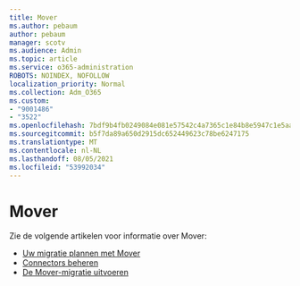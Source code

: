 ```yaml
---
title: Mover
ms.author: pebaum
author: pebaum
manager: scotv
ms.audience: Admin
ms.topic: article
ms.service: o365-administration
ROBOTS: NOINDEX, NOFOLLOW
localization_priority: Normal
ms.collection: Adm_O365
ms.custom:
- "9001486"
- "3522"
ms.openlocfilehash: 7bdf9b4fb0249084e081e57542c4a7365c1e84b8e5947c1e5aa90c3118f3930f
ms.sourcegitcommit: b5f7da89a650d2915dc652449623c78be6247175
ms.translationtype: MT
ms.contentlocale: nl-NL
ms.lasthandoff: 08/05/2021
ms.locfileid: "53992034"
---
```

# <a name="mover"></a>Mover

Zie de volgende artikelen voor informatie over Mover:

- [Uw migratie plannen met Mover](https://docs.microsoft.com/sharepointmigration/mover-plan-migration)
- [Connectors beheren](https://docs.microsoft.com/sharepointmigration/mover-manage-connectors)
- [De Mover-migratie uitvoeren](https://docs.microsoft.com/sharepointmigration/mover-running-migration)
